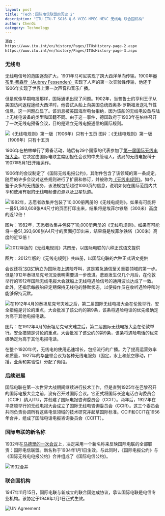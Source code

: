 ```yaml
---
layout: post
title: "Tech：国际电信联盟的历史 2"
description: "ITU ITU-T SG16 Q.6 VCEG MPEG HEVC 无线电 联合国机构"
author: ChenQi
category: Technology
---
```


```txt
源自：
https://www.itu.int/en/history/Pages/ITUsHistory-page-2.aspx
https://www.itu.int/en/history/Pages/ITUsHistory-page-3.aspx
```

### 无线电

无线电信号的范围逐渐扩大，1901年马可尼实现了跨大西洋单向传输。1900年[奥布里·费森登（Aubrey Fessenden）](https://www.itu.int/itunews/manager/display.asp?lang=en&year=2005&issue=10&ipage=pioneers&ext=html)实现了人声的第一次实验性传输，他还于1906年实现了世界上第一次声音和音乐广播。

但是就像早期电报那样，国际通讯出现了问题。1902年，当普鲁士的亨利王子从美国访问返程途经大西洋时，他尝试从船上向美国总统西奥多·罗斯福发送礼节性信息，这一问题凸显了。该消息被美国海岸电台拒绝，因为该船的无线电设备与陆上无线电设备的类型和国籍不同。由于这一事件，德国政府于1903年在柏林召开了一次无线电预备会议，目的是建立无线电报通信的国际规则。

![《无线电规则》第一版（1906年）只有十五页](https://www.itu.int/en/history/ImagesOverviewOfITUsHistory/1906-RadioReg-TableOfContents.jpg)
图片：《无线电规则》第一版（1906年）只有十五页

1906年在柏林举行了筹备活动，随后有29个国家的代表参加了[第一届国际无线电报大会](http://handle.itu.int/11.1004/020.1000/4.36)。它决定由国际电联主席团担任会议的中央管理人，该局的无线电报科于1907年5月1日开始运作。

1906年的会议制定了《国际无线电报公约》，其附件包含了该领域的第一条规定。随后的许多会议对这些规则进行了扩展和修订，并被称为[《无线电规则》](http://handle.itu.int/11.1004/020.1000/12.27.57.en)。如今，鉴于众多的无线服务，该法规包括超过1000页的信息，说明如何在国际范围内共享和使用有限的无线电频谱资源以及卫星轨道。

![1982年，志愿者收集并包装了10,000册两册的《无线电规则》。如果有可能将一叠51,393,608张A4尺寸的页面打印出来，结果将是埃菲尔铁塔（300米）高度的近12倍！](https://www.itu.int/en/history/ImagesOverviewOfITUsHistory/1982-RadioRegs-3.jpg)

图片：1982年，志愿者收集并包装了10,000册两册的《无线电规则》。如果有可能将一叠51,393,608张A4尺寸的页面打印出来，结果将是埃菲尔铁塔（300米）高度的近12倍！

![2012年版的《无线电规则》共四册，以国际电联的六种正式语文提供](https://www.itu.int/en/history/ImagesOverviewOfITUsHistory/2012-RadioRegs-1.jpg)

图片：2012年版的《无线电规则》共四册，以国际电联的六种正式语文提供

会议还将[“SOS”](https://www.itu.int/itunews/manager/display.asp?lang=en&year=2006&issue=06&ipage=pioneers&ext=html)确立为国际海上遇险呼叫，这是紧急通信至关重要领域的第一步。但是1912年泰坦尼克号沉没表明需要进一步改进。悲剧发生仅几个月后，在伦敦举行的1912年国际无线电报大会就船上无线电遇险信号的通用波长达成了一致。此外，还指示每艘船应定期保持无线电的静默状态，以便操作员在收听遇险呼叫时能够保持沉默。

![在1912年4月的泰坦尼克号灾难之后，第二届国际无线电报大会在伦敦举行。安全措施是讨论的重点，大会批准了该公约的第9条，该条将遇险电话的优先级确定为高于其他电报电话。](https://www.itu.int/en/history/ImagesOverviewOfITUsHistory/Titanic-SOS.jpg)

图片：在1912年4月的泰坦尼克号灾难之后，第二届国际无线电报大会在伦敦举行。安全措施是讨论的重点，大会批准了该公约的第9条，该条将遇险电话的优先级确定为高于其他电报电话。

在整个1920年代，无线电的使用迅速增长，包括流行的广播。为了提高运营效率和质量，1927年的华盛顿会议为各种无线电服务（固定，水上和航空移动，广播，业余和实验性）分配了频段。

### 后续进展

国际电联在第一次世界大战期间继续进行技术工作，但是直到1925年在巴黎召开的国际电报大会之前，没有召开过国际会议。它正式将国际长途电话咨询委员会（CCIF）纳入ITU，并创建了国际电报咨询委员会（CCIT）。两年后，1927年在华盛顿举行的无线电报大会成立了国际无线电咨询委员会（CCIR）。这三个委员会共同负责协调所有这些电信领域的技术研究并起草国际标准。CCIF和CCIT在1956年合并，组成了国际电话电报咨询委员会（CCITT）。

### 国际电联的新名称

1932年在[马德里的一次会议](http://handle.itu.int/11.1004/020.1000/4.5)上，决定采用一个新名称来反映国际电联的全部职责：国际电信联盟。新名称于1934年1月1日生效。与此同时，《国际电报公约》与《国际无线电电报公约》合并组成了《国际电信公约》。

![1932合并](https://www.itu.int/en/history/ImagesOverviewOfITUsHistory/1932-Merger-2.jpg)

### 联合国机构

1947年11月15日，国际电联与新成立的联合国达成协议，承认国际电联是电信专业机构。该协定于1949年1月1日正式生效。

![UN Agreement](https://www.itu.int/en/history/ImagesOverviewOfITUsHistory/UN-Agreement.jpg)

